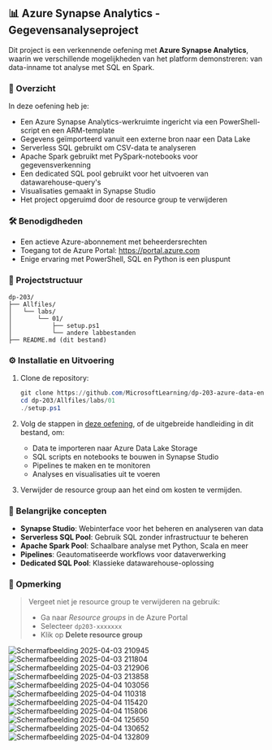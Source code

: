 ## 📊 Azure Synapse Analytics - Gegevensanalyseproject

Dit project is een verkennende oefening met **Azure Synapse Analytics**, waarin we verschillende mogelijkheden van het platform demonstreren: van data-inname tot analyse met SQL en Spark.

### 🚀 Overzicht

In deze oefening heb je:

- Een Azure Synapse Analytics-werkruimte ingericht via een PowerShell-script en een ARM-template
- Gegevens geïmporteerd vanuit een externe bron naar een Data Lake
- Serverless SQL gebruikt om CSV-data te analyseren
- Apache Spark gebruikt met PySpark-notebooks voor gegevensverkenning
- Een dedicated SQL pool gebruikt voor het uitvoeren van datawarehouse-query's
- Visualisaties gemaakt in Synapse Studio
- Het project opgeruimd door de resource group te verwijderen


### 🛠️ Benodigdheden

- Een actieve Azure-abonnement met beheerdersrechten
- Toegang tot de Azure Portal: https://portal.azure.com
- Enige ervaring met PowerShell, SQL en Python is een pluspunt

### 📁 Projectstructuur

```plaintext
dp-203/
├── Allfiles/
│   └── labs/
│       └── 01/
│           ├── setup.ps1
│           └── andere labbestanden
├── README.md (dit bestand)
```

### ⚙️ Installatie en Uitvoering

1. Clone de repository:
   ```powershell
   git clone https://github.com/MicrosoftLearning/dp-203-azure-data-engineer dp-203
   cd dp-203/Allfiles/labs/01
   ./setup.ps1
   ```

2. Volg de stappen in [deze oefening](https://learn.microsoft.com/en-us/training/modules/explore-synapse-studio/), of de uitgebreide handleiding in dit bestand, om:

   - Data te importeren naar Azure Data Lake Storage
   - SQL scripts en notebooks te bouwen in Synapse Studio
   - Pipelines te maken en te monitoren
   - Analyses en visualisaties uit te voeren

3. Verwijder de resource group aan het eind om kosten te vermijden.

### 🧠 Belangrijke concepten

- **Synapse Studio**: Webinterface voor het beheren en analyseren van data
- **Serverless SQL Pool**: Gebruik SQL zonder infrastructuur te beheren
- **Apache Spark Pool**: Schaalbare analyse met Python, Scala en meer
- **Pipelines**: Geautomatiseerde workflows voor dataverwerking
- **Dedicated SQL Pool**: Klassieke datawarehouse-oplossing

### 📌 Opmerking

> Vergeet niet je resource group te verwijderen na gebruik:
> 
> - Ga naar *Resource groups* in de Azure Portal
> - Selecteer `dp203-xxxxxxx`
> - Klik op **Delete resource group**

![Schermafbeelding 2025-04-03 210945](https://github.com/user-attachments/assets/9ed25c72-ed6d-496f-adfa-4ab618a99035)
![Schermafbeelding 2025-04-03 211804](https://github.com/user-attachments/assets/a2ed5cf9-3455-4d8b-ab96-fb6f1db526be)
![Schermafbeelding 2025-04-03 212906](https://github.com/user-attachments/assets/87eb58e9-de64-4b30-825d-14a591cceeeb)
![Schermafbeelding 2025-04-03 213858](https://github.com/user-attachments/assets/75434a5d-26c3-484c-8bfc-7d7777adc2fb)
![Schermafbeelding 2025-04-04 103056](https://github.com/user-attachments/assets/a1589690-a36e-4eeb-8741-86d73cc97b08)
![Schermafbeelding 2025-04-04 110318](https://github.com/user-attachments/assets/1d659ed9-1486-4911-855a-85f451f3768f)
![Schermafbeelding 2025-04-04 115420](https://github.com/user-attachments/assets/349ede65-52e5-4618-84a4-f6ad0a89a7e9)
![Schermafbeelding 2025-04-04 115806](https://github.com/user-attachments/assets/7453ce98-e8f2-4a84-8a09-9158be8cb1e2)
![Schermafbeelding 2025-04-04 125650](https://github.com/user-attachments/assets/bf2bc3be-dd0f-4b54-9144-70bd41d23646)
![Schermafbeelding 2025-04-04 130652](https://github.com/user-attachments/assets/0b4ed918-ec48-46c4-8f65-7aa2e25db618)
![Schermafbeelding 2025-04-04 132809](https://github.com/user-attachments/assets/35c76bef-62a4-4108-a4c1-92e7b4da9f75)










